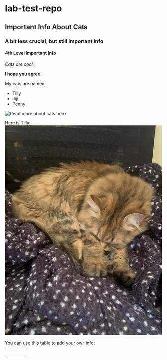 # lab-test-repo

## Important Info About Cats

### A bit less crucial, but still important info

#### 4th Level Important Info

*Cats are cool.*

**I hope you agree.**

My cats are named:
- Tilly
- Jiji
- Penny 

![Read more about cats here](https://en.wikipedia.org/wiki/Cat)

Here is Tilly:
![](./src/assets/IMG_8650.jpg)

You can use this table to add your own info:

|   |   |   |   |   |
|---|---|---|---|---|
|   |   |   |   |   |
|   |   |   |   |   |
|   |   |   |   |   |


